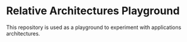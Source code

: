 # Relative Architectures Playground

This repository is used as a playground to experiment with applications architectures.

